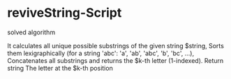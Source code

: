 # reviveString-Script
solved algorithm

 It calculates all unique possible substrings of the given string $string,
 Sorts them lexigraphically (for a string 'abc': 'a', 'ab', 'abc', 'b', 'bc', ...),
 Concatenates all substrings and returns the $k-th letter (1-indexed).
 Return string The letter at the $k-th position


